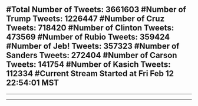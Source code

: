 #Total Number of Tweets: 3661603 
#Number of Trump Tweets: 1226447
#Number of Cruz Tweets: 718420
#Number of Clinton Tweets: 473569
#Number of Rubio Tweets: 359424
#Number of Jeb! Tweets: 357323
#Number of Sanders Tweets: 272404
#Number of Carson Tweets: 141754
#Number of Kasich Tweets: 112334
#Current Stream Started at Fri Feb 12 22:54:01 MST
---
---
---

